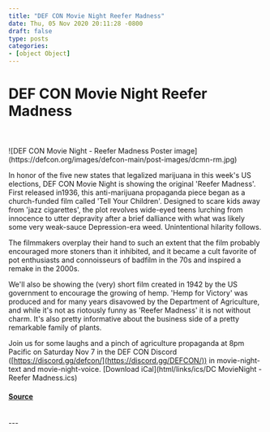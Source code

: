 ```yaml
---
title: "DEF CON Movie Night Reefer Madness"
date: Thu, 05 Nov 2020 20:11:28 -0800
draft: false
type: posts
categories: 
- [object Object]
---
```

# DEF CON Movie Night Reefer Madness

<br/>

<br/>
![DEF CON Movie Night - Reefer Madness Poster image](https://defcon.org/images/defcon-main/post-images/dcmn-rm.jpg)  

In honor of the five new states that legalized marijuana in this week's US elections, DEF CON Movie Night is showing the original 'Reefer Madness'. First released in1936, this anti-marijuana propaganda piece began as a church-funded film called 'Tell Your Children'. Designed to scare kids away from 'jazz cigarettes', the plot revolves wide-eyed teens lurching from innocence to utter depravity after a brief dalliance with what was likely some very weak-sauce Depression-era weed. Unintentional hilarity follows.  
  
The filmmakers overplay their hand to such an extent that the film probably encouraged more stoners than it inhibited, and it became a cult favorite of pot enthusiasts and connoisseurs of badfilm in the 70s and inspired a remake in the 2000s.  
  
We'll also be showing the (very) short film created in 1942 by the US government to encourage the growing of hemp. 'Hemp for Victory' was produced and for many years disavowed by the Department of Agriculture, and while it's not as riotously funny as 'Reefer Madness' it is not without charm. It's also pretty informative about the business side of a pretty remarkable family of plants.  
  
Join us for some laughs and a pinch of agriculture propaganda at 8pm Pacific on Saturday Nov 7 in the DEF CON Discord ([https://discord.gg/defcon/](https://discord.gg/DEFCON/)) in movie-night-text and movie-night-voice. [Download iCal](html/links/ics/DC MovieNight - Reefer Madness.ics)

#### [Source](https://forum.defcon.org/node/235564)

<br/>
---
